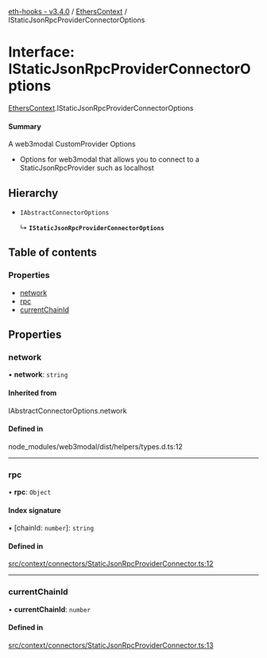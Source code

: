 [eth-hooks - v3.4.0](../README.md) / [EthersContext](../modules/EthersContext.md) / IStaticJsonRpcProviderConnectorOptions

# Interface: IStaticJsonRpcProviderConnectorOptions

[EthersContext](../modules/EthersContext.md).IStaticJsonRpcProviderConnectorOptions

#### Summary
A web3modal CustomProvider Options
- Options for web3modal that allows you to connect to a StaticJsonRpcProvider such as localhost

## Hierarchy

- `IAbstractConnectorOptions`

  ↳ **`IStaticJsonRpcProviderConnectorOptions`**

## Table of contents

### Properties

- [network](EthersContext.IStaticJsonRpcProviderConnectorOptions.md#network)
- [rpc](EthersContext.IStaticJsonRpcProviderConnectorOptions.md#rpc)
- [currentChainId](EthersContext.IStaticJsonRpcProviderConnectorOptions.md#currentchainid)

## Properties

### network

• **network**: `string`

#### Inherited from

IAbstractConnectorOptions.network

#### Defined in

node_modules/web3modal/dist/helpers/types.d.ts:12

___

### rpc

• **rpc**: `Object`

#### Index signature

▪ [chainId: `number`]: `string`

#### Defined in

[src/context/connectors/StaticJsonRpcProviderConnector.ts:12](https://github.com/scaffold-eth/eth-hooks/blob/cec59cb/src/context/connectors/StaticJsonRpcProviderConnector.ts#L12)

___

### currentChainId

• **currentChainId**: `number`

#### Defined in

[src/context/connectors/StaticJsonRpcProviderConnector.ts:13](https://github.com/scaffold-eth/eth-hooks/blob/cec59cb/src/context/connectors/StaticJsonRpcProviderConnector.ts#L13)

